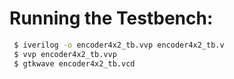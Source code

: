 # Running the Testbench: 
```bash
 $ iverilog -o encoder4x2_tb.vvp encoder4x2_tb.v
 $ vvp encoder4x2_tb.vvp
 $ gtkwave encoder4x2_tb.vcd
```
